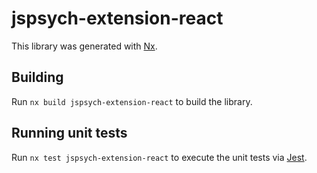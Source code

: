 # jspsych-extension-react

This library was generated with [Nx](https://nx.dev).



## Building

Run `nx build jspsych-extension-react` to build the library.





## Running unit tests

Run `nx test jspsych-extension-react` to execute the unit tests via [Jest](https://jestjs.io).


